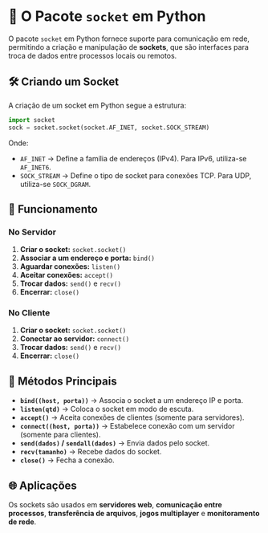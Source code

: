 # 📡 O Pacote `socket` em Python

O pacote `socket` em Python fornece suporte para comunicação em rede, permitindo a criação e manipulação de **sockets**, que são interfaces para troca de dados entre processos locais ou remotos.

## 🛠 Criando um Socket

A criação de um socket em Python segue a estrutura:

```python
import socket
sock = socket.socket(socket.AF_INET, socket.SOCK_STREAM)
```

Onde:
- `AF_INET` → Define a família de endereços (IPv4). Para IPv6, utiliza-se `AF_INET6`.
- `SOCK_STREAM` → Define o tipo de socket para conexões TCP. Para UDP, utiliza-se `SOCK_DGRAM`.

## 🔄 Funcionamento

### **No Servidor**
1. **Criar o socket:** `socket.socket()`
2. **Associar a um endereço e porta:** `bind()`
3. **Aguardar conexões:** `listen()`
4. **Aceitar conexões:** `accept()`
5. **Trocar dados:** `send()` e `recv()`
6. **Encerrar:** `close()`

### **No Cliente**
1. **Criar o socket:** `socket.socket()`
2. **Conectar ao servidor:** `connect()`
3. **Trocar dados:** `send()` e `recv()`
4. **Encerrar:** `close()`

## 🔹 Métodos Principais
- **`bind((host, porta))`** → Associa o socket a um endereço IP e porta.
- **`listen(qtd)`** → Coloca o socket em modo de escuta.
- **`accept()`** → Aceita conexões de clientes (somente para servidores).
- **`connect((host, porta))`** → Estabelece conexão com um servidor (somente para clientes).
- **`send(dados)` / `sendall(dados)`** → Envia dados pelo socket.
- **`recv(tamanho)`** → Recebe dados do socket.
- **`close()`** → Fecha a conexão.

## 🌐 Aplicações
Os sockets são usados em **servidores web**, **comunicação entre processos**, **transferência de arquivos**, **jogos multiplayer** e **monitoramento de rede**.